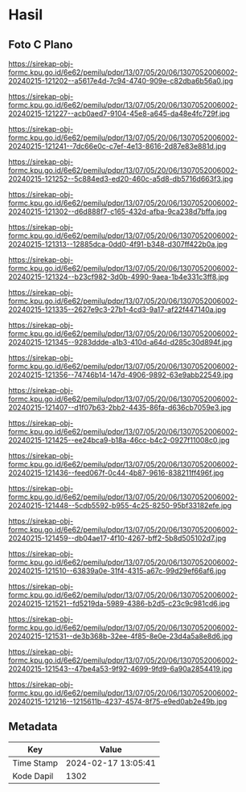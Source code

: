 # Hasil

## Foto C Plano

https://sirekap-obj-formc.kpu.go.id/6e62/pemilu/pdpr/13/07/05/20/06/1307052006002-20240215-121202--a5617e4d-7c94-4740-909e-c82dba6b56a0.jpg

https://sirekap-obj-formc.kpu.go.id/6e62/pemilu/pdpr/13/07/05/20/06/1307052006002-20240215-121227--acb0aed7-9104-45e8-a645-da48e4fc729f.jpg

https://sirekap-obj-formc.kpu.go.id/6e62/pemilu/pdpr/13/07/05/20/06/1307052006002-20240215-121241--7dc66e0c-c7ef-4e13-8616-2d87e83e881d.jpg

https://sirekap-obj-formc.kpu.go.id/6e62/pemilu/pdpr/13/07/05/20/06/1307052006002-20240215-121252--5c884ed3-ed20-460c-a5d8-db5716d663f3.jpg

https://sirekap-obj-formc.kpu.go.id/6e62/pemilu/pdpr/13/07/05/20/06/1307052006002-20240215-121302--d6d888f7-c165-432d-afba-9ca238d7bffa.jpg

https://sirekap-obj-formc.kpu.go.id/6e62/pemilu/pdpr/13/07/05/20/06/1307052006002-20240215-121313--12885dca-0dd0-4f91-b348-d307ff422b0a.jpg

https://sirekap-obj-formc.kpu.go.id/6e62/pemilu/pdpr/13/07/05/20/06/1307052006002-20240215-121324--b23cf982-3d0b-4990-9aea-1b4e331c3ff8.jpg

https://sirekap-obj-formc.kpu.go.id/6e62/pemilu/pdpr/13/07/05/20/06/1307052006002-20240215-121335--2627e9c3-27b1-4cd3-9a17-af22f447140a.jpg

https://sirekap-obj-formc.kpu.go.id/6e62/pemilu/pdpr/13/07/05/20/06/1307052006002-20240215-121345--9283ddde-a1b3-410d-a64d-d285c30d894f.jpg

https://sirekap-obj-formc.kpu.go.id/6e62/pemilu/pdpr/13/07/05/20/06/1307052006002-20240215-121356--74746b14-147d-4906-9892-63e9abb22549.jpg

https://sirekap-obj-formc.kpu.go.id/6e62/pemilu/pdpr/13/07/05/20/06/1307052006002-20240215-121407--d1f07b63-2bb2-4435-86fa-d636cb7059e3.jpg

https://sirekap-obj-formc.kpu.go.id/6e62/pemilu/pdpr/13/07/05/20/06/1307052006002-20240215-121425--ee24bca9-b18a-46cc-b4c2-0927f11008c0.jpg

https://sirekap-obj-formc.kpu.go.id/6e62/pemilu/pdpr/13/07/05/20/06/1307052006002-20240215-121436--feed067f-0c44-4b87-9616-838211ff496f.jpg

https://sirekap-obj-formc.kpu.go.id/6e62/pemilu/pdpr/13/07/05/20/06/1307052006002-20240215-121448--5cdb5592-b955-4c25-8250-95bf33182efe.jpg

https://sirekap-obj-formc.kpu.go.id/6e62/pemilu/pdpr/13/07/05/20/06/1307052006002-20240215-121459--db04ae17-4f10-4267-bff2-5b8d505102d7.jpg

https://sirekap-obj-formc.kpu.go.id/6e62/pemilu/pdpr/13/07/05/20/06/1307052006002-20240215-121510--63839a0e-31f4-4315-a67c-99d29ef66af6.jpg

https://sirekap-obj-formc.kpu.go.id/6e62/pemilu/pdpr/13/07/05/20/06/1307052006002-20240215-121521--fd5219da-5989-4386-b2d5-c23c9c981cd6.jpg

https://sirekap-obj-formc.kpu.go.id/6e62/pemilu/pdpr/13/07/05/20/06/1307052006002-20240215-121531--de3b368b-32ee-4f85-8e0e-23d4a5a8e8d6.jpg

https://sirekap-obj-formc.kpu.go.id/6e62/pemilu/pdpr/13/07/05/20/06/1307052006002-20240215-121543--47be4a53-9f92-4699-9fd9-6a90a2854419.jpg

https://sirekap-obj-formc.kpu.go.id/6e62/pemilu/pdpr/13/07/05/20/06/1307052006002-20240215-121216--1215611b-4237-4574-8f75-e9ed0ab2e49b.jpg


## Metadata

| Key        | Value               |
| ---------- | ------------------- |
| Time Stamp | 2024-02-17 13:05:41 |
| Kode Dapil | 1302                |



